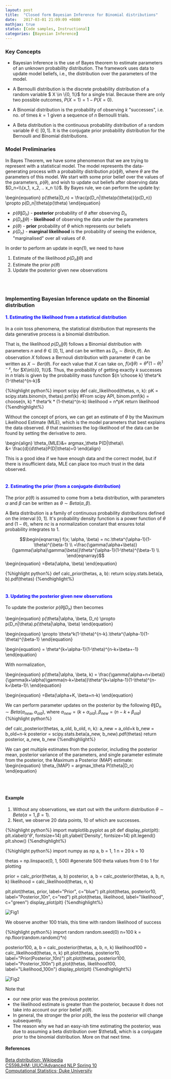 ```yaml
---
layout: post
title:  "Closed form Bayesian Inference for Binomial distributions"
date:   2017-03-01 21:09:09 +0800
mathjax: true
status: [Code samples, Instructional]
categories: [Bayesian Inference]
---
```

### Key Concepts

* Bayesian Inference is the use of Bayes theorem to estimate parameters of an unknown probability distribution. The framework uses data to update model beliefs, i.e., the distribution over the parameters of the model.

* A Bernoulli distribution is the discrete probability distribution of a random variable \$ X \in \\{0, 1\\}\$ for a single trial. Because there are only two possible outcomes, $P(X=1) = 1-P(X=0)$. 

* A Binomial distribution is the probability of observing $k$ "successes", i.e. no. of times $k=1$ given a sequence of $n$ Bernoulli trials. 

* A Beta distribution is the continuous probability distribution of a random variable $\theta \in [0, 1]$. It is the conjugate prior probability distribution for the Bernoulli and Binomial distributions.

### Model Preliminaries

In Bayes Theorem, we have some phenomenon that we are trying to represent with a statistical model. 
The model represents the data-generating process with a probability distribution $p(x\|\theta)$, 
where $\theta$ are the parameters of this model. We start with some prior belief over the values of the parameters, $p(\theta)$, and wish to update out beliefs after observing data $D_n=\\{x_1, x_2, .. x_n \\}$. By Bayes rule, we can perform the update by:

\begin{equation}
p(\theta\|D_n) = \frac{p(D_n\|\theta)p(\theta)}{p(D_n)} \propto p(D_n\|\theta)p(\theta)
\end{equation}

  * $p(\theta\|D_n)$ - **posterior** probability of $\theta$ after observing $D_n$
  * $p(D_n\|\theta)$ - **likelihood** of observing the data under the parameters
  * $p(\theta)$ - **prior** probability of $\theta$ which represents our beliefs
  * $p(D_n)$ - **marginal likelihood** is the probability of seeing the evidence, "marginalised" over all values of $\theta$.

In order to perform an update in eqn(1), we need to have 

1. Estimate of the likelihood $p(D_n\|\theta)$ and 
2. Estimate the prior $p(\theta)$
3. Update the posterior given new observations
<br>
<br>

### Implementing Bayesian Inference update on the Binomial distribution

#### <span style="color:blue">1. Estimating the likelihood from a statistical distribution</span>
In a coin toss phenomena, the statistical distribution that represents the data generative process is a binomial distribution. 

That is, the likelihood $p(D_n\|\theta)$ follows a Binomial distribution with parameters $n$ and $\theta\in[0,1]$, and can be written as $D_n \sim Bin(n, \theta)$. An observation $X$ follows a Bernouli distribution with parameter $\theta$ can be written as $X\sim Ber(\theta)$. For each value that $X$ can take on, $f(x\|\theta) = \theta^x(1-\theta)^{1-x}$, for $X\in\\{0, 1\\}$.
Thus, the probability of getting exactly $k$ successes in $n$ trials is given by the probability mass function ${n \choose k} \theta^k (1-\theta)^{n-k}$

{%highlight python%}
import scipy
def calc_likelihood(thetas, n, k):
  pK = scipy.stats.binom(n, thetas).pmf(k)
  #From scipy API, binom.pmf(k) = choose(n, k) * theta^k * (1-theta)^(n-k)
  likelihood = n*pK
  return likelihood
{%endhighlight%}

Without the concept of priors, we can get an estimate of $\theta$ by the Maximum Likelihood Estimate (MLE), which is the model parameters that best explains the data observed. $\theta$ that maximises the log-likelihood of the data can be found by setting the derivative to zero.

\begin{align}
\theta_{MLE}&= argmax_\theta P(D|\theta)\\\
&= \frac{d}{d\theta}P(D|\theta)=0
\end{align}

This is a good idea if we have enough data and the correct model, but if there is insufficient data, MLE can place too much trust in the data observed.
<br>
<br>

#### <span style="color:blue"> 2. Estimating the prior (from a conjugate distribution)</span>

The prior $p(\theta)$ is assumed to come from a beta distribution, with parameters $\alpha$ and $\beta$ can be written as $\theta \sim Beta(\alpha, \beta)$. 

A Beta distribution is a family of continuous probability distributions defined on the interval [0, 1]. It's probability density function is a power function of $\theta$ and $(1-\theta)$, where $nc$ is a normalization constant that ensures total probability integrates to 1.

$$\begin{eqnarray}
f(x; \alpha, \beta) =  nc.\theta^{\alpha-1}(1-\theta)^{\beta-1} \\
=\frac{\gamma(\alpha+\beta)}{\gamma(\alpha)\gamma(\beta)}\theta^{\alpha-1}(1-\theta)^{\beta-1} \\
\end{eqnarray}$$
\begin{equation}
=Beta(\alpha, \beta)
\end{equation}

{%highlight python%}
def calc_prior(thetas, a, b):
  return scipy.stats.beta(a, b).pdf(thetas)
{%endhighlight%}
<br>
<br>
#### <span style="color:blue"> 3. Updating the posterior given new observations </span>

To update the posterior $p(\theta\|D_n)$ then becomes

\begin{equation}
p(\theta\|\alpha, \beta, D_n) \propto p(D_n\|\theta).p(\theta\|\alpha, \beta)
\end{equation}

\begin{equation}
\propto \theta^k(1-\theta)^{n-k}.\theta^{\alpha-1}(1-\theta)^{\beta-1}
\end{equation}

\begin{equation}
= \theta^{k+\alpha-1}(1-\theta)^{n-k+\beta+-1}
\end{equation}

With normalization,

\begin{equation}
p(\theta\|\alpha, \beta, k) = \frac{\gamma(\alpha+n+\beta)}{\gamma(k+\alpha)\gamma(n-k+\beta)}\theta^{k+\alpha-1}(1-\theta)^{n-k+\beta-1}\\
\end{equation}

\begin{equation}
=Beta(\alpha+K, \beta+n-k)
\end{equation}


We can perform parameter updates on the posterior by the following $\theta\|D_n \sim Beta(\alpha_{new}, \alpha_{old})$, where $\alpha_{new} = (k+\alpha_{old}), \beta_{new} = (n-k+\beta_{old})$
{%highlight python%}

def calc_posterior(thetas, a_old, b_old, n, k):
  a_new = a_old+k
  b_new = b_old+n-k
  posterior = scipy.stats.beta(a_new, b_new).pdf(thetas)
  return posterior, a_new, b_new
{%endhighlight%}

We can get multiple estimates from the posterior, including the posterior mean, posterior variance of the parameters, and single parameter estimate from the posterior, the Maximum a Posterior (MAP) estimate: 
\begin{equation}
\theta_{MAP} = argmax_\theta P(\theta|D_n) 
\end{equation}

<br>
<br>

#### **Example**
1. Without any observations, we start out with the uniform distribution $\theta \sim Beta(\alpha=1, \beta=1)$.
2. Next, we observe 20 data points, 10 of which are successes.

{%highlight python%}
import matplotlib.pyplot as plt
def display_plot(plt):
  plt.xlabel(r'$\theta$', fontsize=14)
  plt.ylabel('Density', fontsize=14)
  plt.legend()
  plt.show()
{%endhighlight%}

{%highlight python%}
import numpy as np
a, b = 1, 1
n = 20
k = 10

thetas = np.linspace(0, 1, 500) #generate 500 theta values from 0 to 1 for plotting

prior = calc_prior(thetas, a, b)
posterior, a, b = calc_posterior(thetas, a, b, n, k)
likelihood = calc_likelihood(thetas, n, k)

plt.plot(thetas, prior, label="Prior", c="blue")
plt.plot(thetas, posterior10, label="Posterior_10n", c="red")
plt.plot(thetas, likelihood, label="likelihood", c="green")
display_plot(plt)
{%endhighlight%}

![Fig1](/assets/Closed-Form-Toy-Bayesian-Inference-Fig1.png)

We observe another 100 trials, this time with random likelihood of success


{%highlight python%}
import random
random.seed(0)
n=100
k = np.floor(random.random()*n)

posterior100, a, b = calc_posterior(thetas, a, b, n, k)
likelihood100 = calc_likelihood(thetas, n, k)
plt.plot(thetas, posterior10, label="Prior(Posterior_10n)")
plt.plot(thetas, posterior100, label="Posterior_100n")
plt.plot(thetas, likelihood100, label="Likelihood_100n")
display_plot(plt)
{%endhighlight%}

![Fig2](/assets/Closed-Form-Toy-Bayesian-Inference-Fig2.png)

Note that 
* our new prior was the previous posterior. 
* the likelihood estimate is greater than the posterior, because it does not take into account our prior belief $p(\theta)$.
* In general, the stronger the prior $p(\theta)$, the less the posterior will change subsequently.
* The reason why we had an easy-ish time estimating the posterior, was due to assuming a beta distribution over \$\theta$, which is a conjugate prior to the binomial distribution. More on that next time.

#### References
[Beta distribution; Wikipedia](https://en.wikipedia.org/wiki/Beta_distribution)
<br>
[CS598JHM; UIUC/Advanced NLP Spring 10](https://courses.engr.illinois.edu/cs598jhm/sp2010/Slides/Lecture02HO.pdf)
<br>
[Computational Statistics; Duke University](https://people.duke.edu/~ccc14/sta-663/MCMC.html)
